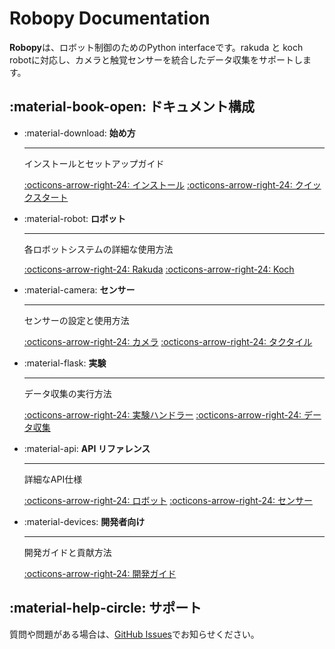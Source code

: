 # Robopy Documentation

**Robopy**は、ロボット制御のためのPython interfaceです。rakuda と koch robotに対応し、カメラと触覚センサーを統合したデータ収集をサポートします。

## :material-book-open: ドキュメント構成

<div class="grid cards" markdown>

-   :material-download: **始め方**

    ---

    インストールとセットアップガイド

    [:octicons-arrow-right-24: インストール](getting-started/installation.md)
    [:octicons-arrow-right-24: クイックスタート](getting-started/quickstart.md)

-   :material-robot: **ロボット**

    ---

    各ロボットシステムの詳細な使用方法

    [:octicons-arrow-right-24: Rakuda](robots/rakuda.md)
    [:octicons-arrow-right-24: Koch](robots/koch.md)

-   :material-camera: **センサー**

    ---

    センサーの設定と使用方法

    [:octicons-arrow-right-24: カメラ](sensors/cameras.md)
    [:octicons-arrow-right-24: タクタイル](sensors/tactile.md)

-   :material-flask: **実験**

    ---

    データ収集の実行方法

    [:octicons-arrow-right-24: 実験ハンドラー](experiments/handlers.md)
    [:octicons-arrow-right-24: データ収集](experiments/data-collection.md)

-   :material-api: **API リファレンス**

    ---

    詳細なAPI仕様

    [:octicons-arrow-right-24: ロボット](api/robots.md)
    [:octicons-arrow-right-24: センサー](api/sensors.md)

-   :material-devices: **開発者向け**

    ---

    開発ガイドと貢献方法

    [:octicons-arrow-right-24: 開発ガイド](developer/development.md)
</div>

## :material-help-circle: サポート

質問や問題がある場合は、[GitHub Issues](https://github.com/keio-crl/robopy/issues)でお知らせください。